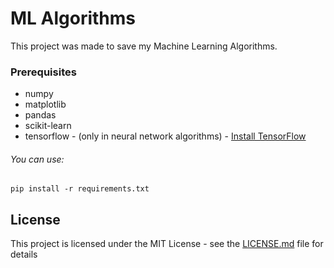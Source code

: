# ML Algorithms

This project was made to save my Machine Learning Algorithms.

### Prerequisites

* numpy
* matplotlib
* pandas
* scikit-learn
* tensorflow - (only in neural network algorithms) - [Install TensorFlow](https://www.tensorflow.org/install/)

###### You can use:
```
pip install -r requirements.txt
```

## License

This project is licensed under the MIT License - see the [LICENSE.md](LICENSE.md) file for details